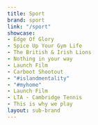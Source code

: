 ```yaml
---
title: Sport
brand: sport
link: "/sport"
showcase:
- Edge Of Glory
- Spice Up Your Gym Life
- The British & Irish Lions
- Nothing in your way
- Launch Film
- Carboot Shootout
- "#islandmentality"
- "#myhome"
- Launch Film
- LTA - Cambridge Tennis
- This is why we play
layout: sub-brand
---
```


